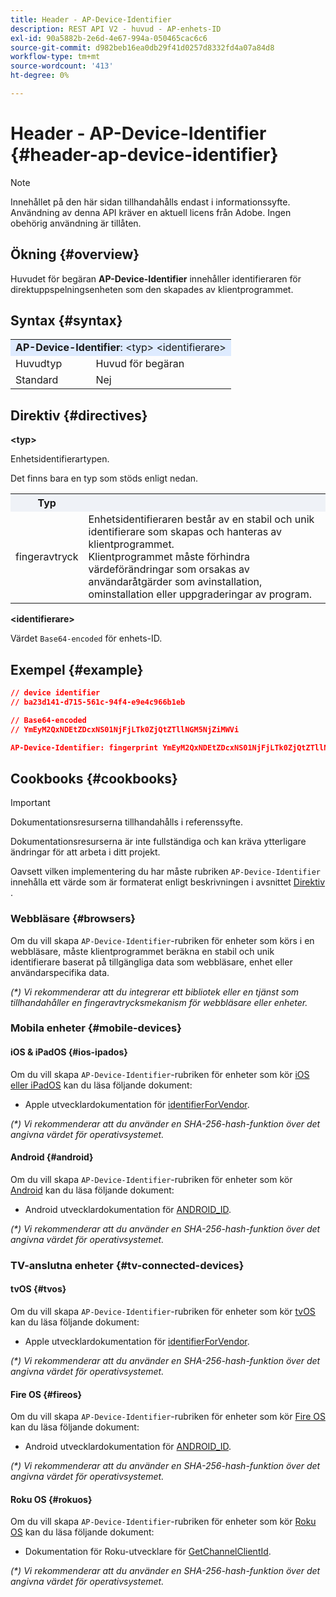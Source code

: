 ```yaml
---
title: Header - AP-Device-Identifier
description: REST API V2 - huvud - AP-enhets-ID
exl-id: 90a5882b-2e6d-4e67-994a-050465cac6c6
source-git-commit: d982beb16ea0db29f41d0257d8332fd4a07a84d8
workflow-type: tm+mt
source-wordcount: '413'
ht-degree: 0%

---
```


# Header - AP-Device-Identifier {#header-ap-device-identifier}

>[!NOTE]
>
> Innehållet på den här sidan tillhandahålls endast i informationssyfte. Användning av denna API kräver en aktuell licens från Adobe. Ingen obehörig användning är tillåten.

## Ökning {#overview}

Huvudet för begäran <b>AP-Device-Identifier</b> innehåller identifieraren för direktuppspelningsenheten som den skapades av klientprogrammet.

## Syntax {#syntax}

<table>
   <tr>
      <td style="background-color: #DEEBFF;" colspan="2"><b>AP-Device-Identifier</b>: &lt;typ&gt; &lt;identifierare&gt;</td>
   </tr>
   <tr>
      <td>Huvudtyp</td>
      <td>Huvud för begäran</td>
   </tr>
   <tr>
      <td>Standard</td>
      <td>Nej</td>
   </tr>
</table>

## Direktiv {#directives}

<b>&lt;typ></b>

Enhetsidentifierartypen.

Det finns bara en typ som stöds enligt nedan.

<table>
   <tr>
      <th style="background-color: #EFF2F7; width: 15%;">Typ</th>
      <th style="background-color: #EFF2F7;"></th>
   </tr>
   <tr>
      <td>fingeravtryck</td>
      <td>
            Enhetsidentifieraren består av en stabil och unik identifierare som skapas och hanteras av klientprogrammet.
            <br/>
            Klientprogrammet måste förhindra värdeförändringar som orsakas av användaråtgärder som avinstallation, ominstallation eller uppgraderingar av program.
      </td>
   </tr>
</table>


<b>&lt;identifierare></b>

Värdet `Base64-encoded` för enhets-ID.

## Exempel {#example}

```JSON
// device identifier
// ba23d141-d715-561c-94f4-e9e4c966b1eb

// Base64-encoded
// YmEyM2QxNDEtZDcxNS01NjFjLTk0ZjQtZTllNGM5NjZiMWVi

AP-Device-Identifier: fingerprint YmEyM2QxNDEtZDcxNS01NjFjLTk0ZjQtZTllNGM5NjZiMWVi
```

## Cookbooks {#cookbooks}

>[!IMPORTANT]
>
> Dokumentationsresurserna tillhandahålls i referenssyfte.
>
> Dokumentationsresurserna är inte fullständiga och kan kräva ytterligare ändringar för att arbeta i ditt projekt.
> 
> Oavsett vilken implementering du har måste rubriken `AP-Device-Identifier` innehålla ett värde som är formaterat enligt beskrivningen i avsnittet [ Direktiv ](#directives) .

### Webbläsare {#browsers}

Om du vill skapa `AP-Device-Identifier`-rubriken för enheter som körs i en webbläsare, måste klientprogrammet beräkna en stabil och unik identifierare baserat på tillgängliga data som webbläsare, enhet eller användarspecifika data.

_(*) Vi rekommenderar att du integrerar ett bibliotek eller en tjänst som tillhandahåller en fingeravtrycksmekanism för webbläsare eller enheter._

### Mobila enheter {#mobile-devices}

#### iOS &amp; iPadOS {#ios-ipados}

Om du vill skapa `AP-Device-Identifier`-rubriken för enheter som kör [iOS eller iPadOS](https://developer.apple.com/documentation/ios-ipados-release-notes) kan du läsa följande dokument:

* Apple utvecklardokumentation för [identifierForVendor](https://developer.apple.com/documentation/uikit/uidevice/1620059-identifierforvendor).

_(*) Vi rekommenderar att du använder en SHA-256-hash-funktion över det angivna värdet för operativsystemet._

#### Android {#android}

Om du vill skapa `AP-Device-Identifier`-rubriken för enheter som kör [Android](https://developer.android.com/about/versions) kan du läsa följande dokument:

* Android utvecklardokumentation för [ANDROID_ID](https://developer.android.com/reference/android/provider/Settings.Secure#ANDROID_ID).

_(*) Vi rekommenderar att du använder en SHA-256-hash-funktion över det angivna värdet för operativsystemet._

### TV-anslutna enheter {#tv-connected-devices}

#### tvOS {#tvos}

Om du vill skapa `AP-Device-Identifier`-rubriken för enheter som kör [tvOS](https://developer.apple.com/documentation/tvos-release-notes) kan du läsa följande dokument:

* Apple utvecklardokumentation för [identifierForVendor](https://developer.apple.com/documentation/uikit/uidevice/1620059-identifierforvendor).

_(*) Vi rekommenderar att du använder en SHA-256-hash-funktion över det angivna värdet för operativsystemet._

#### Fire OS {#fireos}

Om du vill skapa `AP-Device-Identifier`-rubriken för enheter som kör [Fire OS](https://developer.amazon.com/docs/fire-tv/fire-os-overview.html) kan du läsa följande dokument:

* Android utvecklardokumentation för [ANDROID_ID](https://developer.android.com/reference/android/provider/Settings.Secure#ANDROID_ID).

_(*) Vi rekommenderar att du använder en SHA-256-hash-funktion över det angivna värdet för operativsystemet._

#### Roku OS {#rokuos}

Om du vill skapa `AP-Device-Identifier`-rubriken för enheter som kör [Roku OS](https://developer.roku.com/docs/developer-program/release-notes/roku-os-release-notes.md) kan du läsa följande dokument:

* Dokumentation för Roku-utvecklare för [GetChannelClientId](https://developer.roku.com/docs/references/brightscript/interfaces/ifdeviceinfo.md#getchannelclientid-as-string).

_(*) Vi rekommenderar att du använder en SHA-256-hash-funktion över det angivna värdet för operativsystemet._

